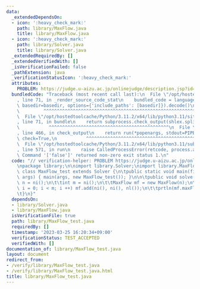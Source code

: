 ```yaml
---
data:
  _extendedDependsOn:
  - icon: ':heavy_check_mark:'
    path: library/MaxFlow.java
    title: library/MaxFlow.java
  - icon: ':heavy_check_mark:'
    path: library/Solver.java
    title: library/Solver.java
  _extendedRequiredBy: []
  _extendedVerifiedWith: []
  _isVerificationFailed: false
  _pathExtension: java
  _verificationStatusIcon: ':heavy_check_mark:'
  attributes:
    PROBLEM: https://judge.u-aizu.ac.jp/onlinejudge/description.jsp?id=GRL_6_A
  bundledCode: "Traceback (most recent call last):\n  File \"/opt/hostedtoolcache/Python/3.11.2/x64/lib/python3.11/site-packages/onlinejudge_verify/documentation/build.py\"\
    , line 71, in _render_source_code_stat\n    bundled_code = language.bundle(stat.path,\
    \ basedir=basedir, options={'include_paths': [basedir]}).decode()\n          \
    \         ^^^^^^^^^^^^^^^^^^^^^^^^^^^^^^^^^^^^^^^^^^^^^^^^^^^^^^^^^^^^^^^^^^^^^^^^^^^^^^^^^\n\
    \  File \"/opt/hostedtoolcache/Python/3.11.2/x64/lib/python3.11/site-packages/onlinejudge_verify/languages/user_defined.py\"\
    , line 71, in bundle\n    return subprocess.check_output(shlex.split(command))\n\
    \           ^^^^^^^^^^^^^^^^^^^^^^^^^^^^^^^^^^^^^^^^^^^^^\n  File \"/opt/hostedtoolcache/Python/3.11.2/x64/lib/python3.11/subprocess.py\"\
    , line 466, in check_output\n    return run(*popenargs, stdout=PIPE, timeout=timeout,\
    \ check=True,\n           ^^^^^^^^^^^^^^^^^^^^^^^^^^^^^^^^^^^^^^^^^^^^^^^^^^^^^^^^^\n\
    \  File \"/opt/hostedtoolcache/Python/3.11.2/x64/lib/python3.11/subprocess.py\"\
    , line 571, in run\n    raise CalledProcessError(retcode, process.args,\nsubprocess.CalledProcessError:\
    \ Command '['false']' returned non-zero exit status 1.\n"
  code: "// verification-helper: PROBLEM https://judge.u-aizu.ac.jp/onlinejudge/description.jsp?id=GRL_6_A\n\
    \npackage library;\n\nimport library.Solver;\nimport library.MaxFlow;\n\npublic\
    \ class MaxFlow_test extends Solver {\n\tpublic static void main(final String[]\
    \ args) { main(args, new MaxFlow_test()); }\n\n\tpublic void solve() {\n\t\tint\
    \ n = ni();\n\t\tint m = ni();\n\t\tMaxFlow mf = new MaxFlow(n);\n\t\tfor(int\
    \ i = 0; i < m; i ++) mf.add(ni(), ni(), nl());\n\t\tprtln(mf.maxFlow(0, n - 1));\n\
    \t}\n}"
  dependsOn:
  - library/Solver.java
  - library/MaxFlow.java
  isVerificationFile: true
  path: library/MaxFlow_test.java
  requiredBy: []
  timestamp: '2023-03-25 16:20:34+09:00'
  verificationStatus: TEST_ACCEPTED
  verifiedWith: []
documentation_of: library/MaxFlow_test.java
layout: document
redirect_from:
- /verify/library/MaxFlow_test.java
- /verify/library/MaxFlow_test.java.html
title: library/MaxFlow_test.java
---
```


